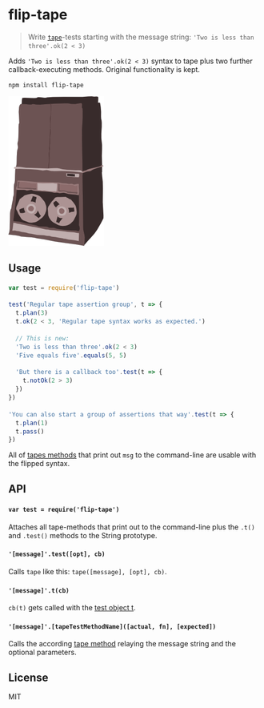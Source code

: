 # flip-tape

> Write [`tape`](https://github.com/substack/tape)-tests starting with the message string: `'Two is less than three'.ok(2 < 3)`

Adds `'Two is less than three'.ok(2 < 3)` syntax to tape plus two further callback-executing methods. Original functionality is kept.

```bash
npm install flip-tape
```

![flipped tape machine](flipped-tape.png)

## Usage

```js
var test = require('flip-tape')

test('Regular tape assertion group', t => {
  t.plan(3)
  t.ok(2 < 3, 'Regular tape syntax works as expected.')

  // This is new:
  'Two is less than three'.ok(2 < 3)
  'Five equals five'.equals(5, 5)

  'But there is a callback too'.test(t => {
    t.notOk(2 > 3)
  })
})

'You can also start a group of assertions that way'.test(t => {
  t.plan(1)
  t.pass()
})
```

All of [tapes methods](https://github.com/substack/tape#methods) that print out `msg` to the command-line are usable with the flipped syntax.

## API

#### `var test = require('flip-tape')`

Attaches all tape-methods that print out to the command-line plus the `.t()` and `.test()` methods to the String prototype.

#### `'[message]'.test([opt], cb)`

Calls `tape` like this: `tape([message], [opt], cb)`.

#### `'[message]'.t(cb)`

`cb(t)` gets called with the [test object t](https://github.com/substack/tape#tplann).

#### `'[message]'.[tapeTestMethodName]([actual, fn], [expected])`

Calls the according [tape method](https://github.com/substack/tape#methods) relaying the message string and the optional parameters.

## License

MIT
